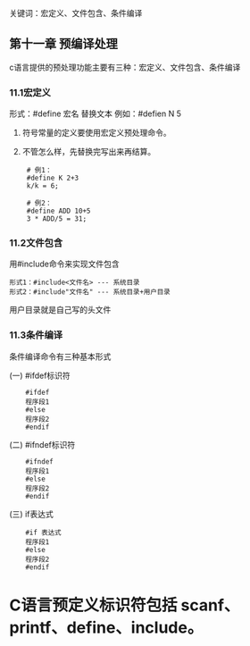 关键词：宏定义、文件包含、条件编译


## 第十一章 预编译处理

c语言提供的预处理功能主要有三种：宏定义、文件包含、条件编译


### 11.1宏定义
形式：#define 宏名 替换文本
	 例如：#defien N 5
1. 符号常量的定义要使用宏定义预处理命令。
2. 不管怎么样，先替换完写出来再结算。

		# 例1：
		#define K 2+3
		k/k = 6;

		# 例2：
		#define ADD 10+5
		3 * ADD/5 = 31;


### 11.2文件包含

用#include命令来实现文件包含

	形式1：#include<文件名> --- 系统目录
	形式2：#include"文件名" --- 系统目录+用户目录

用户目录就是自己写的头文件


### 11.3条件编译

条件编译命令有三种基本形式

(一) #ifdef标识符

		#ifdef
		程序段1
		#else
		程序段2
		#endif

(二) #ifndef标识符

		#ifndef
		程序段1
		#else
		程序段2
		#endif

(三) if表达式

		#if 表达式
		程序段1
		#else
		程序段2
		#endif

# C语言预定义标识符包括 scanf、printf、define、include。
